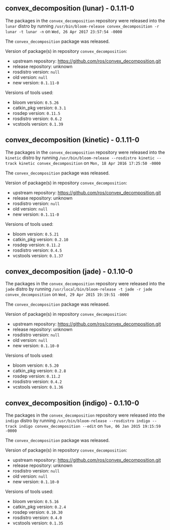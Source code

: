 ## convex_decomposition (lunar) - 0.1.11-0

The packages in the `convex_decomposition` repository were released into the `lunar` distro by running `/usr/bin/bloom-release convex_decomposition -r lunar -t lunar -n` on `Wed, 26 Apr 2017 23:57:54 -0000`

The `convex_decomposition` package was released.

Version of package(s) in repository `convex_decomposition`:

- upstream repository: https://github.com/ros/convex_decomposition.git
- release repository: unknown
- rosdistro version: `null`
- old version: `null`
- new version: `0.1.11-0`

Versions of tools used:

- bloom version: `0.5.26`
- catkin_pkg version: `0.3.1`
- rosdep version: `0.11.5`
- rosdistro version: `0.6.2`
- vcstools version: `0.1.39`


## convex_decomposition (kinetic) - 0.1.11-0

The packages in the `convex_decomposition` repository were released into the `kinetic` distro by running `/usr/bin/bloom-release --rosdistro kinetic --track kinetic convex_decomposition` on `Mon, 18 Apr 2016 17:25:50 -0000`

The `convex_decomposition` package was released.

Version of package(s) in repository `convex_decomposition`:

- upstream repository: https://github.com/ros/convex_decomposition.git
- release repository: unknown
- rosdistro version: `null`
- old version: `null`
- new version: `0.1.11-0`

Versions of tools used:

- bloom version: `0.5.21`
- catkin_pkg version: `0.2.10`
- rosdep version: `0.11.2`
- rosdistro version: `0.4.5`
- vcstools version: `0.1.37`


## convex_decomposition (jade) - 0.1.10-0

The packages in the `convex_decomposition` repository were released into the `jade` distro by running `/usr/local/bin/bloom-release -t jade -r jade convex_decomposition` on `Wed, 29 Apr 2015 19:19:51 -0000`

The `convex_decomposition` package was released.

Version of package(s) in repository `convex_decomposition`:
- upstream repository: https://github.com/ros/convex_decomposition.git
- release repository: unknown
- rosdistro version: `null`
- old version: `null`
- new version: `0.1.10-0`

Versions of tools used:
- bloom version: `0.5.20`
- catkin_pkg version: `0.2.8`
- rosdep version: `0.11.2`
- rosdistro version: `0.4.2`
- vcstools version: `0.1.36`


## convex_decomposition (indigo) - 0.1.10-0

The packages in the `convex_decomposition` repository were released into the `indigo` distro by running `/usr/bin/bloom-release --rosdistro indigo --track indigo convex_decomposition --edit` on `Tue, 06 Jan 2015 19:15:59 -0000`

The `convex_decomposition` package was released.

Version of package(s) in repository `convex_decomposition`:
- upstream repository: https://github.com/ros/convex_decomposition.git
- release repository: unknown
- rosdistro version: `null`
- old version: `null`
- new version: `0.1.10-0`

Versions of tools used:
- bloom version: `0.5.16`
- catkin_pkg version: `0.2.4`
- rosdep version: `0.10.30`
- rosdistro version: `0.4.0`
- vcstools version: `0.1.35`


